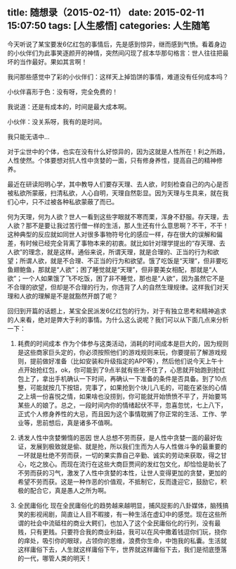 title: 随想录（2015-02-11）
date: 2015-02-11 15:07:50
tags: [人生感悟]
categories: 人生随笔
---
今天听说了某宝要发6亿红包的事情后，先是感到惊异，继而感到气愤。看着身边的小伙伴们为此事笑逐颜开的神情，突然间闪现了叔本华那句格言：世人往往把最坏的当作最好。果如其言啊！

我问那些感觉中了彩的小伙伴们：这样天上掉馅饼的事情，难道没有任何成本吗？

小伙伴喜形于色：没有呀，完全免费的！

我说道：还是有成本的，时间是最大成本啊。

小伙伴：没关系呀，我有的是时间。

我只能无语中…

对于尘世中的个体，也实在没有什么好惊异的，因为这就是人性所在！利之所趋，人性使然。个体要想对抗人性中贪婪的一面，只有修身养性，提高自己的精神修养。

最近在研读阳明心学，其中教导人们要存天理、去人欲，时刻检查自己的内心是否被私欲所蒙蔽，扫清私欲，人心自明，天理自然彰显。因为天理与生具来，就在我们心中，只不过被各种私欲蒙蔽了而已。

何为天理，何为人欲？世人一看到这些字眼就不寒而栗，浑身不舒服。存天理，去人欲？那不是要让我过苦行僧一样的生活，那人生还有什么意思啊？不干，不干！这种典型的反应就如同世人对很多事物符号化的感应一样，存在很大的误解和偏差，有时候已经完全背离了事物本来的初衷。就比如针对理学提出的“存天理、去人欲”的理念，就是这样。通俗来说，所谓天理，就是合理的、正当的行为和欲望；所谓人欲，就是不合理、不正当的行为和欲望。饿了吃饭是“天理”，但非要吃鱼翅鲍鱼，那就是“人欲”；困了睡觉就是“天理”，但非要美女相配，那就是“人欲”；一个人如果饿了飞不吃饭，困了非不睡觉，那也是“人欲”，因为虽然它不是不合理的欲望，但却是不合理的行为，你违背了人的自然生理规律。这样我们对天理和人欲的理解是不是就豁然开朗了呢？

回归到开篇的话题上，某宝全民派发6亿红包的行为，对于有独立思考和精神追求的人来看，绝对是弊大于利的事情。为什么这么说呢？我们可以从下面几点来分析一下：
1. 耗费的时间成本
作为个体参与这类活动，消耗的时间成本是巨大的，因为规则是这些商家巨头定的，你必须按照他们的游戏规则来玩，你要提前了解游戏规则，提前做好准备（比如安装和升级指定的APP等），然后他们说今天上午十点开始抢红包，ok，你可能到了9点半就有些坐不住了，心思就开始跑到抢红包上了，拿出手机确认一下时间，再确认一下准备的条件是否具备。到了10点整，可能就按几下按钮，完事了，如果抢到个块儿八毛的，可能在紧张的心情之上填一份喜悦之情，如果啥也没捞到，你可能就开始愤愤不平了，开始要骂某些人的娘了。总之，一段时间内你的情绪起伏不平，忽喜忽忧，七上八下，正式个人修身养性的大忌，而且因为这个事情耽搁了你正常的生活、工作、学业等，思前想后，真是诸多不值啊。

2. 诱发人性中贪婪懒惰的恶因
世人总想不劳而获，是人性中贪婪一面的最好佐证，发展到极致就是偷、就是抢，所以我们生而为人与人性做斗争的最重要的一环就是杜绝不劳而获，一切的果实靠自己辛勤、诚实的劳动来获取，得之甘心，吃之放心。而现在流行在这些大商巨贾间的发红包文化，却恰恰是助长了不劳而获的习气，激发了人性中贪婪的本性，让世人变得更加的贪婪，更加的希望不劳而获。这是一种作恶的价值观，不抵制它，反而逢迎它，鼓励它，积极的配合它，真是愚人之所为啊。

3. 全民庸俗化
现在全民庸俗化的趋势越来越明显，捕风捉影的八卦媒体，脑残搞笑的影视闹剧，简直让人目不暇接，有一种生活在虚幻中的感觉。现在这些所谓的社会中流砥柱的商业大鳄们，也加入了这个全民庸俗化的行列，没有最贱，只有更贱。只要符合我的商业利益，我可以在风中撒着钱逗你们玩，挠你的痒处，吸引你的眼球，占领你的思维，浪费你生命，中饱我的私囊。生活就这样庸俗下去，人生就这样庸俗下午，世界就这样庸俗下去，我们是彻底堕落的一代，哪管人类的明天！

